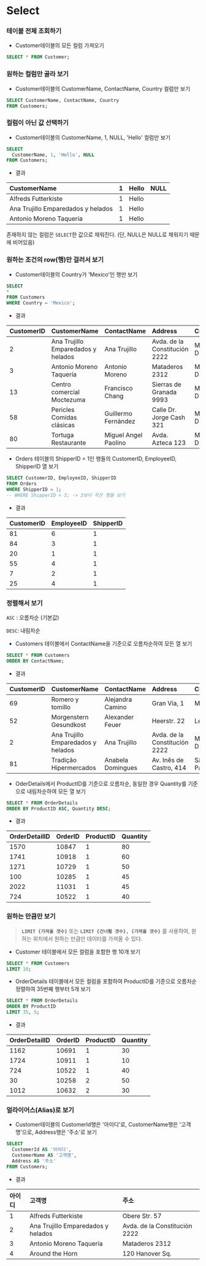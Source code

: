 # Select



### 테이블 전체 조회하기

- Customer테이블의 모든 컬럼 가져오기

```sql
SELECT * FROM Customer;
```



### 원하는 컬럼만 골라 보기

- Customer테이블의 CustomerName, ContactName, Country 컬럼만 보기

```sql
SELECT CustomerName, ContactName, Country
FROM Customers;
```



### 컬럼이 아닌 값 선택하기

- Customer테이블의 CustomerName, 1, NULL, 'Hello' 컬럼만 보기

```sql
SELECT
  CustomerName, 1, 'Hello', NULL
FROM Customers;
```

- 결과

| CustomerName                       | 1    | Hello | NULL |
| :--------------------------------- | :--- | :---- | :--- |
| Alfreds Futterkiste                | 1    | Hello |      |
| Ana Trujillo Emparedados y helados | 1    | Hello |      |
| Antonio Moreno Taquería            | 1    | Hello |      |

존재하지 않는 컬럼은 `SELECT`한 값으로 채워진다. (단, NULL은 NULL로 채워지기 때문에 비어있음)



### 원하는 조건의 row(행)만 걸러서 보기

- Customer테이블의 Country가 'Mexico'인 행만 보기

```sql
SELECT
*
FROM Customers
WHERE Country = 'Mexico';
```

- 결과

| CustomerID | CustomerName                       | ContactName          | Address                       | City        | PostalCode | Country |
| :--------- | :--------------------------------- | :------------------- | :---------------------------- | :---------- | :--------- | :------ |
| 2          | Ana Trujillo Emparedados y helados | Ana Trujillo         | Avda. de la Constitución 2222 | México D.F. | 05021      | Mexico  |
| 3          | Antonio Moreno Taquería            | Antonio Moreno       | Mataderos 2312                | México D.F. | 05023      | Mexico  |
| 13         | Centro comercial Moctezuma         | Francisco Chang      | Sierras de Granada 9993       | México D.F. | 05022      | Mexico  |
| 58         | Pericles Comidas clásicas          | Guillermo Fernández  | Calle Dr. Jorge Cash 321      | México D.F. | 05033      | Mexico  |
| 80         | Tortuga Restaurante                | Miguel Angel Paolino | Avda. Azteca 123              | México D.F. | 05033      | Mexico  |



- Orders 테이블의 ShipperID = 1인 행들의 CustomerID, EmployeeID, ShipperID 열 보기

```sql
SELECT CustomerID, EmployeeID, ShipperID
FROM Orders
WHERE ShipperID = 1;
-- WHERE ShipperID < 3; -> 3보다 작은 행들 보기
```

- 결과

| CustomerID | EmployeeID | ShipperID |
| :--------- | ---------- | :-------- |
| 81         | 6          | 1         |
| 84         | 3          | 1         |
| 20         | 1          | 1         |
| 55         | 4          | 1         |
| 7          | 2          | 1         |
| 25         | 4          | 1         |



### 정렬해서 보기

`ASC` : 오름차순 (기본값)

`DESC`: 내림차순

- Customers 테이블에서 ContactName을 기준으로 오름차순하여 모든 열 보기

```sql
SELECT * FROM Customers
ORDER BY ContactName;
```

- 결과

| CustomerID | CustomerName                       | ContactName       | Address                       | City        | PostalCode | Country |
| :--------- | :--------------------------------- | :---------------- | :---------------------------- | :---------- | :--------- | :------ |
| 69         | Romero y tomillo                   | Alejandra Camino  | Gran Vía, 1                   | Madrid      | 28001      | Spain   |
| 52         | Morgenstern Gesundkost             | Alexander Feuer   | Heerstr. 22                   | Leipzig     | 04179      | Germany |
| 2          | Ana Trujillo Emparedados y helados | Ana Trujillo      | Avda. de la Constitución 2222 | México D.F. | 05021      | Mexico  |
| 81         | Tradição Hipermercados             | Anabela Domingues | Av. Inês de Castro, 414       | São Paulo   | 05634-030  | Brazil  |



- OderDetails에서 ProductID를 기준으로 오름차순, 동일한 경우 Quantity를 기준으로 내림차순하여 모든 열 보기

```sql
SELECT * FROM OrderDetails
ORDER BY ProductID ASC, Quantity DESC;
```

- 결과

| OrderDetailID | OrderID | ProductID | Quantity |
| :------------ | :------ | :-------- | :------- |
| 1570          | 10847   | 1         | 80       |
| 1741          | 10918   | 1         | 60       |
| 1271          | 10729   | 1         | 50       |
| 100           | 10285   | 1         | 45       |
| 2022          | 11031   | 1         | 45       |
| 724           | 10522   | 1         | 40       |



### 원하는 만큼만 보기

> **`LIMIT {가져올 갯수}`** 또는 **`LIMIT {건너뛸 갯수}, {가져올 갯수}`** 를 사용하여, 원하는 위치에서 원하는 만큼만 데이터를 가져올 수 있다.

- Customer 테이블에서 모든 컬럼을 포함한 행 10개 보기

```sql
SELECT * FROM Customers
LIMIT 10;
```



- OrderDetails 테이블에서 모든 컬럼을 포함하여 ProductID를 기준으로 오름차순 정렬하여 35번째 행부터 5개 보기

```sql
SELECT * FROM OrderDetails
ORDER BY ProductID
LIMIT 35, 5;
```

- 결과

| OrderDetailID | OrderID | ProductID | Quantity |
| :------------ | :------ | :-------- | :------- |
| 1162          | 10691   | 1         | 30       |
| 1724          | 10911   | 1         | 10       |
| 724           | 10522   | 1         | 40       |
| 30            | 10258   | 2         | 50       |
| 1012          | 10632   | 2         | 30       |





### 얼라이어스(Alias)로 보기

- Customer테이블의 CustomerId행은 '아이디'로, CustomerName행은 '고객명'으로, Address행은 '주소'로 보기

```sql
SELECT
  CustomerId AS '아이디',
  CustomerName AS '고객명',
  Address AS '주소'
FROM Customers;
```

- 결과 

| 아이디 | 고객명                             | 주소                          |
| :----- | :--------------------------------- | :---------------------------- |
| 1      | Alfreds Futterkiste                | Obere Str. 57                 |
| 2      | Ana Trujillo Emparedados y helados | Avda. de la Constitución 2222 |
| 3      | Antonio Moreno Taquería            | Mataderos 2312                |
| 4      | Around the Horn                    | 120 Hanover Sq.               |

